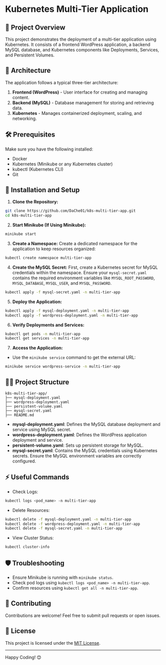 # Kubernetes Multi-Tier Application

## 📌 **Project Overview**
This project demonstrates the deployment of a multi-tier application using Kubernetes. It consists of a frontend WordPress application, a backend MySQL database, and Kubernetes components like Deployments, Services, and Persistent Volumes.

## 🧱 **Architecture**
The application follows a typical three-tier architecture:
1. **Frontend (WordPress)** - User interface for creating and managing content.
2. **Backend (MySQL)** - Database management for storing and retrieving data.
3. **Kubernetes** - Manages containerized deployment, scaling, and networking.

## 🛠 **Prerequisites**
Make sure you have the following installed:
- Docker
- Kubernetes (Minikube or any Kubernetes cluster)
- kubectl (Kubernetes CLI)
- Git

## 🚀 **Installation and Setup**

1. **Clone the Repository:**
```bash
git clone https://github.com/DaChe01/k8s-multi-tier-app.git
cd k8s-multi-tier-app
```

2. **Start Minikube (If Using Minikube):**
```bash
minikube start
```

3. **Create a Namespace:**
Create a dedicated namespace for the application to keep resources organized:
```bash
kubectl create namespace multi-tier-app
```

4. **Create the MySQL Secret:**
First, create a Kubernetes secret for MySQL credentials within the namespace. Ensure your `mysql-secret.yaml` contains the required environment variables like `MYSQL_ROOT_PASSWORD`, `MYSQL_DATABASE`, `MYSQL_USER`, and `MYSQL_PASSWORD`.
```bash
kubectl apply -f mysql-secret.yaml -n multi-tier-app
```

5. **Deploy the Application:**
```bash
kubectl apply -f mysql-deployment.yaml -n multi-tier-app
kubectl apply -f wordpress-deployment.yaml -n multi-tier-app
```

6. **Verify Deployments and Services:**
```bash
kubectl get pods -n multi-tier-app
kubectl get services -n multi-tier-app
```

7. **Access the Application:**
- Use the `minikube service` command to get the external URL:
```bash
minikube service wordpress-service -n multi-tier-app
```

## 🧑‍💻 **Project Structure**
```plaintext
k8s-multi-tier-app/
├── mysql-deployment.yaml
├── wordpress-deployment.yaml
├── persistent-volume.yaml
├── mysql-secret.yaml
├── README.md
```

- **mysql-deployment.yaml**: Defines the MySQL database deployment and service using MySQL secret.
- **wordpress-deployment.yaml**: Defines the WordPress application deployment and service.
- **persistent-volume.yaml**: Sets up persistent storage for MySQL.
- **mysql-secret.yaml**: Contains the MySQL credentials using Kubernetes secrets. Ensure the MySQL environment variables are correctly configured.

## ⚡ **Useful Commands**
- Check Logs:
```bash
kubectl logs <pod_name> -n multi-tier-app
```
- Delete Resources:
```bash
kubectl delete -f mysql-deployment.yaml -n multi-tier-app
kubectl delete -f wordpress-deployment.yaml -n multi-tier-app
kubectl delete -f mysql-secret.yaml -n multi-tier-app
```
- View Cluster Status:
```bash
kubectl cluster-info
```

## 🛡 **Troubleshooting**
- Ensure Minikube is running with `minikube status`.
- Check pod logs using `kubectl logs <pod_name> -n multi-tier-app`.
- Confirm resources using `kubectl get all -n multi-tier-app`.

## 🤝 **Contributing**
Contributions are welcome! Feel free to submit pull requests or open issues.

## 📜 **License**
This project is licensed under the [MIT License](LICENSE).

---
Happy Coding! 😊